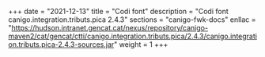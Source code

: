 +++
date        = "2021-12-13"
title       = "Codi font"
description = "Codi font canigo.integration.tributs.pica 2.4.3"
sections    = "canigo-fwk-docs"
enllac		= "https://hudson.intranet.gencat.cat/nexus/repository/canigo-maven2/cat/gencat/ctti/canigo.integration.tributs.pica/2.4.3/canigo.integration.tributs.pica-2.4.3-sources.jar"
weight		= 1
+++
